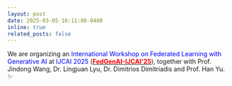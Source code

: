 ```yaml
---
layout: post
date: 2025-03-05 16:11:00-0400
inline: true
related_posts: false
---
```


We are organizing an <font color=Blue>International Workshop on Federated Learning with Generative AI</font> at <font color=Blue>IJCAI 2025</font> ([**<font color=red>FedGenAI-IJCAI'25</font>**](https://federated-learning.org/FedGenAI-ijcai-2025/)), together with Prof. Jindong Wang, Dr. Lingjuan Lyu, Dr. Dimitrios Dimitriadis and Prof. Han Yu. :sparkles: 
